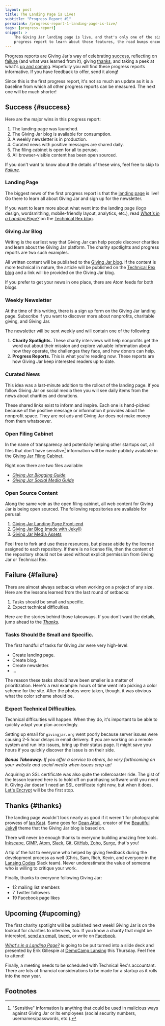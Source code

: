 ```yaml
---
layout: post
title: The Landing Page is Live!
subtitle: "Progress Report #1"
permalink: /progress-report-1-landing-page-is-live/
tags: [progress-report]
snippet: >
    The Giving Jar landing page is live, and that's only one of the six features that were rolled out. Read the first
    progress report to learn about those features, the road bumps encountered, who helped, and what's coming next.
---
```


Progress reports are Giving Jar's way of celebrating [success][30], reflecting on [failure][7] (and what was learned from it), giving [thanks][15], and taking a peek at what's [up and coming][31]. Hopefully you will find these progress reports informative. If you have feedback to offer, send it along!

Since this is the first progress report, it's not so much an update as it is a baseline from which all other progress reports can be measured. The next one will be much shorter!

## Success {#success}

Here are the major wins in this progress report:

1. The landing page was launched.
2. The Giving Jar blog is available for consumption.
3. A weekly newsletter is in production.
4. Curated news with positive messages are shared daily.
5. The filing cabinet is open for all to peruse.
6. All browser-visible content has been open sourced.

If you don't want to know about the details of these wins, feel free to skip to *[Failure][7]*.

### Landing Page

The biggest news of the first progress report is that the [landing page][2] is live! Go there to learn all about Giving Jar and sign up for the newsletter.

If you want to learn more about what went into the landing page (logo design, wordsmithing, mobile-friendly layout, analytics, etc.), read *[What's in a Landing Page?][5]* on the [Technical Rex blog][6].

### Giving Jar Blog

Writing is the earliest way that Giving Jar can help people discover charities and learn about the Giving Jar platform. The charity spotlights and progress reports are two such examples.

All written content will be published to the [Giving Jar blog][8]. If the content is more technical in nature, the article will be published on the [Technical Rex blog][6] and a link will be provided on the Giving Jar blog.

If you prefer to get your news in one place, there are Atom feeds for both blogs.

### Weekly Newsletter

At the time of this writing, there is a sign up form on the Giving Jar landing page. Subscribe if you want to discover more about nonprofits, charitable giving, and Giving Jar.

The newsletter will be sent weekly and will contain one of the following:

1. **Charity Spotlights.** These charity interviews will help nonprofits get the word out about their mission and explore valuable information about how they operate, the challenges they face, and how donors can help.
2. **Progress Reports.** This is what you're reading now. These reports are how Giving Jar keep interested readers up to date.

### Curated News

This idea was a last-minute addition to the rollout of the landing page. If you follow Giving Jar on social media then you will see daily items from the news about charities and donations.

These shared links exist to inform and inspire. Each one is hand-picked because of the positive message or information it provides about the nonprofit space. They are not ads and Giving Jar does not make money from them whatsoever.

### Open Filing Cabinet

In the name of transparency and potentially helping other startups out, all files that don't have sensitive[^1] information will be made publicly available in the [Giving Jar Filing Cabinet][9].

Right now there are two files available:

* *[Giving Jar Blogging Guide][10]*
* *[Giving Jar Social Media Guide][11]*

### Open Source Content

Along the same vein as the open filing cabinet, all web content for Giving Jar is being open sourced. The following repositories are available for perusal:

1. [Giving Jar Landing Page Front-end][12]
2. [Giving Jar Blog (made with Jekyll)][13]
3. [Giving Jar Media Assets][14]

Feel free to fork and use these resources, but please abide by the license assigned to each repository. If there is no license file, then the content of the repository should not be used without explicit permission from Giving Jar or Technical Rex.

## Failure {#failure}

There are almost always setbacks when working on a project of any size. Here are the lessons learned from the last round of setbacks:

1. Tasks should be small and specific.
2. Expect technical difficulties.

Here are the stories behind those takeaways. If you don't want the details, jump ahead to the *[Thanks][15]*.

### Tasks Should Be Small and Specific.

The first handful of tasks for Giving Jar were very high-level:

* Create landing page.
* Create blog.
* Create newsletter.
* ...

The reason these tasks should have been smaller is a matter of prioritization. Here's a real example: hours of time went into picking a color scheme for the site. After the photos were taken, though, it was obvious what the color scheme should be.

### Expect Technical Difficulties.

Technical difficulties will happen. When they do, it's important to be able to quickly adapt your plan accordingly.

Setting up email for `givingjar.org` went poorly because server issues were causing 2-5 hour delays in email delivery. If you are working on a remote system and run into issues, bring up their status page. It might save you hours if you quickly discover the issue is on their side.

***Bonus Takeaway:*** *If you offer a service to others, be very forthcoming on your website and social media when issues crop up!*

Acquiring an SSL certificate was also quite the rollercoaster ride. The gist of the lesson learned here is to hold off on purchasing software until you need it. Giving Jar doesn't need an SSL certificate right now, but when it does, [Let's Encrypt][16] will be the first stop.

## Thanks {#thanks}

The landing page wouldn't look nearly as good if it weren't for photographic prowess of [Ian Kast][17]. Same goes for [Dean Attali][18], creator of the [Beautiful Jekyll][19] theme that the Giving Jar blog is based on.

There will never be enough thanks to everyone building amazing free tools. [Inkscape][20], [GIMP][21], [Atom][22], [Slack][23], [Git][24], [GitHub][25], [Zoho][26], [Surge][27], that's you!

A tip of the hat to everyone who helped by giving feedback during the development process as well (Chris, Sam, Rich, Kevin, and everyone in the [Lansing Codes][28] Slack team). Never underestimate the value of someone who is willing to critique your work.

Finally, thanks to everyone following Giving Jar:

* 12 mailing list members
* 7 Twitter followers
* 19 Facebook page likes

## Upcoming {#upcoming}

The first charity spotlight will be published next week! Giving Jar is on the lookout for charities to interview, too. If you know a charity that might be interested, [send an email][1], [tweet][3], or write on [Facebook][4].

*[What's in a Landing Page?][5]* is going to be put turned into a slide deck and presented by Erik Gillespie at [DemoCamp Lansing][29] this Thursday. Feel free to attend!

Finally, a meeting needs to be scheduled with Technical Rex's accountant. There are lots of financial considerations to be made for a startup as it rolls into the new year.

## Footnotes

[^1]: "Sensitive" information is anything that could be used in malicious ways against Giving Jar or its employees (social security numbers, usernames/passwords, etc.).



[1]: mailto:hello@givingjar.org "Email Giving Jar"
[2]: http://givingjar.org "Giving Jar Landing Page"
[3]: https://twitter.com/givingjar "Giving Jar on Twitter"
[4]: https://www.facebook.com/givingjarorg "Giving Jar on Facebook"
[5]: http://technicalrex.com "What's in a Landing Page? on the Technical Rex Blog"
[6]: http://technicalrex.com "Technical Rex Blog"
[7]: #failure "Failure Section"
[8]: http://blog.givingjar.org "Giving Jar Blog"
[9]: https://github.com/technical-rex/givingjar-filing-cabinet "Giving Jar Filing Cabinet"
[10]: https://github.com/technical-rex/givingjar-filing-cabinet/blob/master/files/blogging-guide.md "Giving Jar Blogging Guide"
[11]: https://github.com/technical-rex/givingjar-filing-cabinet/blob/master/files/social-media-guide.md "Giving Jar Social Media Guide"
[12]: https://github.com/technical-rex/givingjar.org "Giving Jar Landing Page Code"
[13]: https://github.com/technical-rex/blog.givingjar.org "Giving Jar Blog Code"
[14]: https://github.com/technical-rex/givingjar-media "Giving Jar Media Assets"
[15]: #thanks "Thanks Section"
[16]: https://letsencrypt.org "Let's Encrypt SSL Certificates"
[17]: https://twitter.com/MrIanKast "Ian Kast on Twitter"
[18]: http://deanattali.com/ "Dean Attali Homepage"
[19]: http://deanattali.com/beautiful-jekyll/ "Beautiful Jekyll Homepage"
[20]: https://inkscape.org/ "Inkscape Homepage"
[21]: http://www.gimp.org/ "GIMP Homepage"
[22]: https://atom.io/ "Atom Homepage"
[23]: https://slack.com/ "Slack Homepage"
[24]: http://www.git-scm.com/ "Git Homepage"
[25]: https://github.com/ "GitHub Homepage"
[26]: https://www.zoho.com/ "Zoho Homepage"
[27]: https://surge.sh/ "Surge Homepage"
[28]: http://www.lansing.codes/ "Lansing Codes Homepage"
[29]: http://www.democamplansing.com/ "DemoCamp Lansing Homepage"
[30]: #success "Success Section"
[31]: #upcoming "Upcoming Section"
